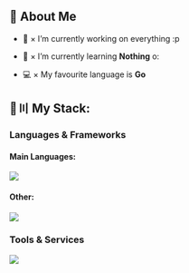 ## 👋 About Me

- 🔭 × I’m currently working on everything :p

- 🌱 × I’m currently learning **Nothing** o:

- 💻 × My favourite language is **Go**

## 🚀〣 My Stack:

### Languages & Frameworks

#### Main Languages:
![](https://skillicons.dev/icons?i=kotlin,go,react)

#### Other:
![](https://skillicons.dev/icons?i=java,typescript,py,svelte,dotnet,bash,powershell)

### Tools & Services

![](https://skillicons.dev/icons?i=discord,figma,github,mysql,postgres,linux,docker,redis,mongodb,unity,unreal,prisma)
